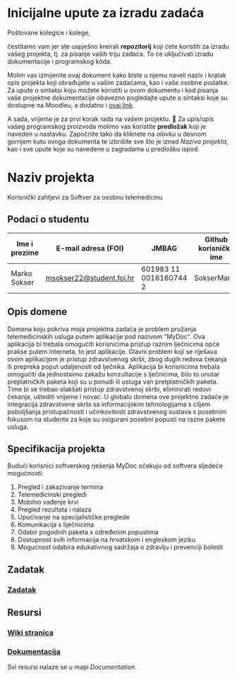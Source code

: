 # Inicijalne upute za izradu zadaća
Poštovane kolegice i kolege, 

čestitamo vam jer ste uspješno kreirali **repozitorij** koji ćete koristiti za izradu vašeg projekta, tj. za pisanje vaših triju zadaća. To će uključivati izradu dokumentacije i programskog kôda.

Molim vas izmijenite ovaj dokument kako biste u njemu naveli naziv i kratak opis projekta koji obrađujete u vašim zadaćama, kao i vaše osobne podatke. Za upute o sintaksi koju možete koristiti u ovom dokumentu i kod pisanja vaše projektne dokumentacije obavezno pogledajte upute o sintaksi koje su dostupne na Moodleu, a dodatno i [ovaj link](https://guides.github.com/features/mastering-markdown/).

A sada, vrijeme je za prvi korak rada na vašem projektu. 🙂 Za upis/opis vašeg programskog proizvoda molimo vas koristite **predložak** koji je naveden u nastavku. Započnite tako da kliknete na *olovku* u desnom gornjem kutu ovoga dokumenta te izbrišite sve što je iznad _Naziva projekta_, kao i sve upute koje su navedene u zagradama u predlošku ispod.

# Naziv projekta
Korisnički zahtjevi za Softver za osobnu telemedicinu


## Podaci o studentu

Ime i prezime | E-mail adresa (FOI) | JMBAG | Github korisničko ime
------------  | ------------------- | ----- | ---------------------
Marko Sokser | msokser22@student.foi.hr | 601983 11 0016160744 2| SokserMarko


## Opis domene

Domena koju pokriva moja projektna zadaća je problem pružanja telemedicinskih usluga putem aplikacije pod nazivom "MyDoc". Ova aplikacija bi trebala omogućiti korisnicima pristup raznim lječnicima opće prakse putem interneta, to jest aplikacije. Glavni problem koji se riješava ovom aplikacijom je pristup zdravstvenog skrbi, zbog dugih redova čekanja ili prepreka poput udaljenosti od lječnika. Aplikacija bi korisnicima trebala omogućiti da jednostavno zakažu konzultacije s lječnicima, bilo to unutar preplatničkih paketa koji su u ponudi ili usluga van pretplatničkih paketa. Time bi se trebao olakšati pristup zdravstvenoj skrbi, eliminirati redovi čekanja, uštediti vrijeme i novac. U globalu domena ove projektne zadaće je integracija zdravstvene skrbi sa informacijskim tehnologijama s ciljem poboljšanja pristupačnosti i učinkovitosti zdravstvenog sustava s posebnim fokusom na studente za koje su osigurani posebni popusti na razne pakete usluga. 

## Specifikacija projekta
Budući korisnici softverskog rješenja MyDoc očekuju od softvera sljedeće mogućnosti:

1. Pregled i zakazivanje termina
2. Telemedicinski pregledi
3. Mobilno vađenje krvi
4. Pregled rezultata i nalaza
5. Upućivanje na specijalističke preglede
6. Komunikacija s liječnicima
7. Odabir pogodnih paketa s određenim popustima
8. Dostupnost svih informacija na hrvatskom i engleskom jeziku
9. Mogućnost odabira edukativnog sadržaja o zdravlju i prevenciji bolesti

## Zadatak

### [Zadatak](https://github.com/foivz/pi2024-zadace-MarkoSokser/edit/master/README.md)

## Resursi

### [Wiki stranica](https://github.com/foivz/pi2024-zadace-MarkoSokser/wiki/Specifikacija-softverskih-zahtjeva-za-Softver-za-osobnu-telemedicinu)

### [Dokumentacija](https://github.com/foivz/pi2024-zadace-MarkoSokser/tree/master/Documentation) 


Svi resursi nalaze se u mapi _Documentation_.
